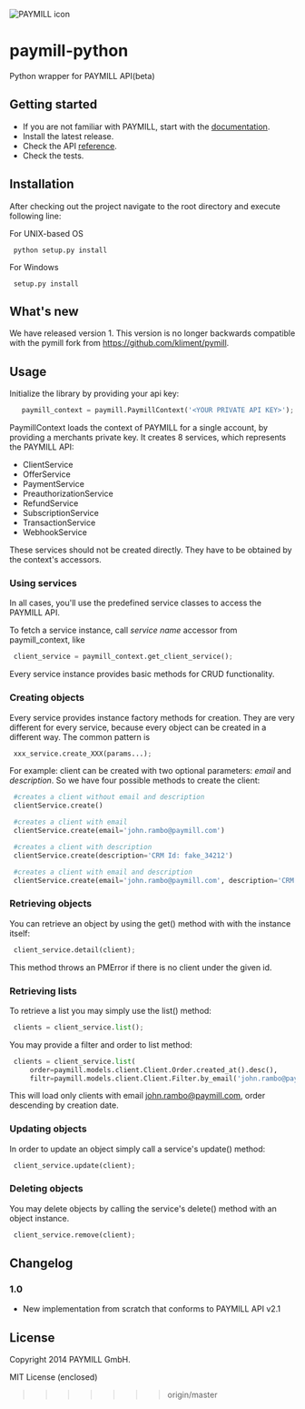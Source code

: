 ![PAYMILL icon](https://static.paymill.com/r/335f99eb3914d517bf392beb1adaf7cccef786b6/img/logo-download_Light.png)
# paymill-python

Python wrapper for PAYMILL API(beta)

## Getting started

- If you are not familiar with PAYMILL, start with the [documentation](https://www.paymill.com/en-gb/documentation-3/).
- Install the latest release.
- Check the API [reference](https://www.paymill.com/en-gb/documentation-3/reference/api-reference/).
- Check the tests.


## Installation

After checking out the project navigate to the root directory and execute following line:

For UNIX-based OS
```
 python setup.py install
```
For Windows

```
 setup.py install
```


## What's new

We have released version 1. This version is no longer backwards compatible with the pymill fork from https://github.com/kliment/pymill.

## Usage

Initialize the library by providing your api key:
```python
   paymill_context = paymill.PaymillContext('<YOUR PRIVATE API KEY>');
```
PaymillContext loads the context of PAYMILL for a single account, by providing a merchants private key. It creates 8 services, which represents the PAYMILL API:
 * ClientService
 * OfferService
 * PaymentService
 * PreauthorizationService
 * RefundService
 * SubscriptionService
 * TransactionService
 * WebhookService

These services should not be created directly. They have to be obtained by the context's accessors.

### Using services


In all cases, you'll use the predefined service classes to access the PAYMILL API.

To fetch a service instance, call *service name* accessor from paymill_context, like
```python
 client_service = paymill_context.get_client_service();
```
Every service instance provides basic methods for CRUD functionality.

### Creating objects

Every service provides instance factory methods for creation. They are very different for every service, because every object can be created in a different way. The common pattern is
```python
 xxx_service.create_XXX(params...);
```
For example: client can be created with two optional parameters: *email* and *description*. So we have four possible methods to create the client:
```python
 #creates a client without email and description
 clientService.create()
```
```python
 #creates a client with email
 clientService.create(email='john.rambo@paymill.com')
```
```python
 #creates a client with description
 clientService.create(description='CRM Id: fake_34212')
```
```python
 #creates a client with email and description
 clientService.create(email='john.rambo@paymill.com', description='CRM Id: fake_34212')
```

### Retrieving objects

You can retrieve an object by using the get() method with with the instance itself:
```python
 client_service.detail(client);
```
This method throws an PMError if there is no client under the given id.

### Retrieving lists

To retrieve a list you may simply use the list() method:
```python
 clients = client_service.list();
```
You may provide a filter and order to list method:
```python
 clients = client_service.list(
     order=paymill.models.client.Client.Order.created_at().desc(),
     filtr=paymill.models.client.Client.Filter.by_email('john.rambo@paymill.com'))
```
This will load only clients with email john.rambo@paymill.com, order descending by creation date.

### Updating objects

In order to update an object simply call a service's update() method:
```python
 client_service.update(client);
```

### Deleting objects

You may delete objects by calling the service's delete() method with an object instance.
```python
 client_service.remove(client);
```

## Changelog

### 1.0
* New implementation from scratch that conforms to PAYMILL API v2.1

## License

Copyright 2014 PAYMILL GmbH.

MIT License (enclosed)


>>>>>>> origin/master
